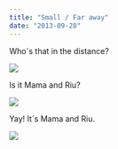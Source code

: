 ```yaml
---
title: "Small / Far away"
date: "2013-09-28"
---
```


Who´s that in the distance?

![](images/tumblr_inline_mts33nObQ61qlj3bd.jpg)

Is it Mama and Riu?

![](images/tumblr_inline_mts39m5MqD1qlj3bd.jpg)

Yay! It´s Mama and Riu.

![](images/tumblr_inline_mts3ap6bcN1qlj3bd.jpg)
